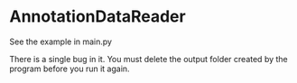 # AnnotationDataReader

See the example in main.py

There is a single bug in it. You must delete the output folder created by the program before you run it again.
